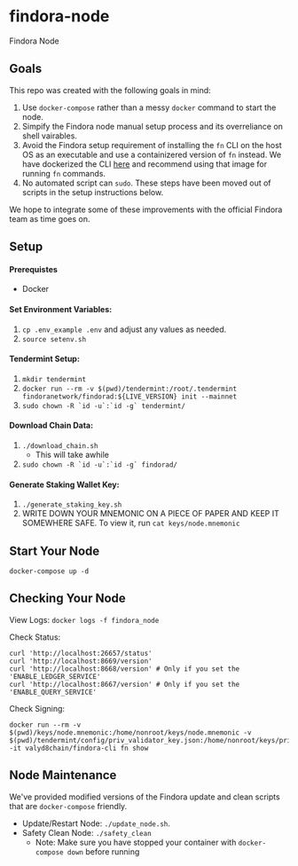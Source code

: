 # findora-node
Findora Node

## Goals
This repo was created with the following goals in mind:
1) Use `docker-compose` rather than a messy `docker` command to start the node.
2) Simpify the Findora node manual setup process and its overreliance on shell vairables.
3) Avoid the Findora setup requirement of installing the `fn` CLI on the host OS as an executable and use a containizered version of `fn` instead. We have dockerized the CLI [here](https://github.com/valyd8chain/findora-cli-docker-image) and recommend using that image for running `fn` commands.
4) No automated script can `sudo`. These steps have been moved out of scripts in the setup instructions below.

We hope to integrate some of these improvements with the official Findora team as time goes on.

## Setup

#### Prerequistes
- Docker

#### Set Environment Variables:
1) `cp .env_example .env` and adjust any values as needed.
2) `source setenv.sh`

#### Tendermint Setup:
1) `mkdir tendermint`
2) `docker run --rm -v $(pwd)/tendermint:/root/.tendermint findoranetwork/findorad:${LIVE_VERSION} init --mainnet`
3) `` sudo chown -R `id -u`:`id -g` tendermint/ ``

#### Download Chain Data:
1) `./download_chain.sh`
    - This will take awhile
2) `` sudo chown -R `id -u`:`id -g` findorad/ ``

#### Generate Staking Wallet Key:
1) `./generate_staking_key.sh`
2) WRITE DOWN YOUR MNEMONIC ON A PIECE OF PAPER AND KEEP IT SOMEWHERE SAFE. To view it, run `cat keys/node.mnemonic`

## Start Your Node
`docker-compose up -d`

## Checking Your Node
View Logs: `docker logs -f findora_node`

Check Status:
```
curl 'http://localhost:26657/status'
curl 'http://localhost:8669/version'
curl 'http://localhost:8668/version' # Only if you set the 'ENABLE_LEDGER_SERVICE'
curl 'http://localhost:8667/version' # Only if you set the 'ENABLE_QUERY_SERVICE'
```
Check Signing:
```
docker run --rm -v $(pwd)/keys/node.mnemonic:/home/nonroot/keys/node.mnemonic -v $(pwd)/tendermint/config/priv_validator_key.json:/home/nonroot/keys/priv_validator_key.json -it valyd8chain/findora-cli fn show
```

## Node Maintenance
We've provided modified versions of the Findora update and clean scripts that are `docker-compose` friendly.
- Update/Restart Node: `./update_node.sh`.
- Safety Clean Node: `./safety_clean`
    - Note: Make sure you have stopped your container with `docker-compose down` before running

